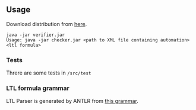 ## Usage
Download distribution from [here](https://github.com/KirillTim/verifier/releases/tag/v1).

```
java -jar verifier.jar
Usage: java -jar checker.jar <path to XML file containing automation> <ltl formula>
```

### Tests
Threre are some tests in `/src/test`

### LTL formula grammar
LTL Parser is generated by ANTLR from [this grammar](https://github.com/KirillTim/verifier/blob/master/src/main/antlr/LTLFormula.g4).